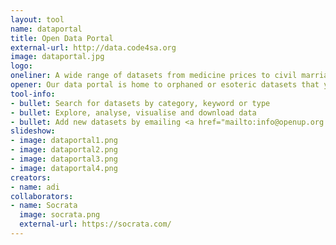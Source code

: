 ```yaml
---
layout: tool
name: dataportal
title: Open Data Portal
external-url: http://data.code4sa.org
image: dataportal.jpg
logo: 
oneliner: A wide range of datasets from medicine prices to civil marriages
opener: Our data portal is home to orphaned or esoteric datasets that you might find difficult to find elsewhere.
tool-info:
- bullet: Search for datasets by category, keyword or type
- bullet: Explore, analyse, visualise and download data
- bullet: Add new datasets by emailing <a href="mailto:info@openup.org.za">info@openup.org.za</a>
slideshow:
- image: dataportal1.png
- image: dataportal2.png
- image: dataportal3.png
- image: dataportal4.png
creators:
- name: adi
collaborators:
- name: Socrata
  image: socrata.png
  external-url: https://socrata.com/
---
```

